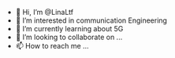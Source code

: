 - 👋 Hi, I’m @LinaLtf
- 👀 I’m interested in communication Engineering
- 🌱 I’m currently learning about 5G
- 💞️ I’m looking to collaborate on ...
- 📫 How to reach me ...

<!---
LinaLtf/LinaLtf is a ✨ special ✨ repository because its `README.md` (this file) appears on your GitHub profile.
You can click the Preview link to take a look at your changes.
--->
